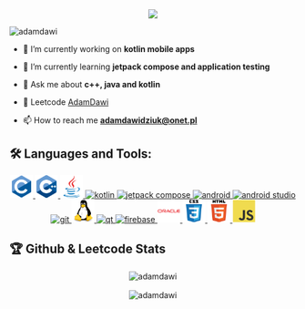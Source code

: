 <p align="center"><img src="https://github.com/AdamDawi/AdamDawi/assets/49430055/98a5892c-fd41-4663-a4f0-de37bf8e1be6" height="500" align="center" /></p>

<p align="left"> <img src="https://komarev.com/ghpvc/?username=adamdawi&label=Profile%20views&color=0e75b6&style=flat" alt="adamdawi" /> </p>

- 🔭 I’m currently working on **kotlin mobile apps**

- 🌱 I’m currently learning **jetpack compose and application testing**

- 💬 Ask me about **c++, java and kotlin**
  
- 🧩 Leetcode [AdamDawi](https://leetcode.com/AdamDawi/)

- 📫 How to reach me **adamdawidziuk@onet.pl**

<p align="left">
</p>

<h2 align="left">🛠 Languages and Tools:</h2>
<p align="center"> 
  <a href="https://www.cprogramming.com/" target="_blank" rel="noreferrer"> <img src="https://raw.githubusercontent.com/devicons/devicon/master/icons/c/c-original.svg" alt="c" width="40" height="40"/> </a> 
  <a href="https://www.w3schools.com/cpp/" target="_blank" rel="noreferrer"> <img src="https://raw.githubusercontent.com/devicons/devicon/master/icons/cplusplus/cplusplus-original.svg" alt="cplusplus" width="40" height="40"/> </a>
  <a href="https://www.java.com" target="_blank" rel="noreferrer"> <img src="https://raw.githubusercontent.com/devicons/devicon/master/icons/java/java-original.svg" alt="java" width="40" height="40"/> </a>
  <a href="https://kotlinlang.org" target="_blank" rel="noreferrer"> <img src="https://www.vectorlogo.zone/logos/kotlinlang/kotlinlang-icon.svg" alt="kotlin" width="40" height="40"/> </a> 
  <a href="https://developer.android.com/develop/ui/compose" target="_blank" rel="noreferrer"> <img src="https://developer.android.com/static/images/spot-icons/jetpack-compose.svg" alt="jetpack compose" width="40" height="40"/> </a> 
  <a href="https://developer.android.com" target="_blank" rel="noreferrer"> <img src="https://cdn-icons-png.flaticon.com/512/174/174836.png" alt="android" width="40" height="40"/> </a> 
  <a href="https://developer.android.com/studio" target="_blank" rel="noreferrer"> <img src="https://uxwing.com/wp-content/themes/uxwing/download/brands-and-social-media/android-studio-icon.png" alt="android studio" width="40" height="40"/> </a> 
  <a href="https://git-scm.com/" target="_blank" rel="noreferrer"> <img src="https://www.vectorlogo.zone/logos/git-scm/git-scm-icon.svg" alt="git" width="40" height="40"/> </a> 
  <a href="https://www.linux.org/" target="_blank" rel="noreferrer"> <img src="https://raw.githubusercontent.com/devicons/devicon/master/icons/linux/linux-original.svg" alt="linux" width="40" height="40"/> </a>  
  <a href="https://www.qt.io/" target="_blank" rel="noreferrer"> <img src="https://upload.wikimedia.org/wikipedia/commons/0/0b/Qt_logo_2016.svg" alt="qt" width="40" height="40"/> </a>
  <a href="https://firebase.google.com/" target="_blank" rel="noreferrer"> <img src="https://www.vectorlogo.zone/logos/firebase/firebase-icon.svg" alt="firebase" width="40" height="40"/> </a> 
  <a href="https://www.oracle.com/" target="_blank" rel="noreferrer"> <img src="https://raw.githubusercontent.com/devicons/devicon/master/icons/oracle/oracle-original.svg" alt="oracle" width="40" height="40"/> </a> 
  <a href="https://www.w3schools.com/css/" target="_blank" rel="noreferrer"> <img src="https://raw.githubusercontent.com/devicons/devicon/master/icons/css3/css3-original-wordmark.svg" alt="css3" width="40" height="40"/> </a>
  <a href="https://www.w3.org/html/" target="_blank" rel="noreferrer"> <img src="https://raw.githubusercontent.com/devicons/devicon/master/icons/html5/html5-original-wordmark.svg" alt="html5" width="40" height="40"/> </a>
  <a href="https://developer.mozilla.org/en-US/docs/Web/JavaScript" target="_blank" rel="noreferrer"> <img src="https://raw.githubusercontent.com/devicons/devicon/master/icons/javascript/javascript-original.svg" alt="javascript" width="40" height="40"/> </a> </p>
  
<h2>🏆 Github & Leetcode Stats </h2>
<p align="center"><img align="center" src="https://github-readme-streak-stats.herokuapp.com/?user=adamdawi&theme=dark" alt="adamdawi" /></p>
<p align="center"><img align="center" src="https://leetcard.jacoblin.cool/AdamDawi?ext=heatmap" alt="adamdawi" /></p>

